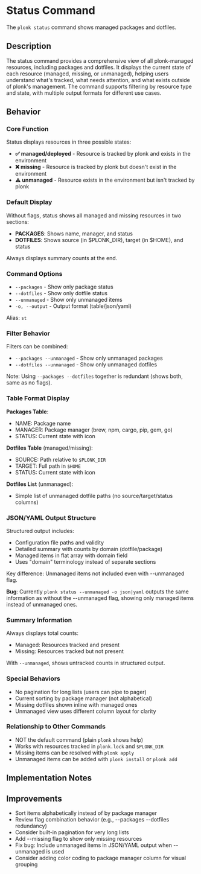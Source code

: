 # Status Command

The `plonk status` command shows managed packages and dotfiles.

## Description

The status command provides a comprehensive view of all plonk-managed resources, including packages and dotfiles. It displays the current state of each resource (managed, missing, or unmanaged), helping users understand what's tracked, what needs attention, and what exists outside of plonk's management. The command supports filtering by resource type and state, with multiple output formats for different use cases.

## Behavior

### Core Function

Status displays resources in three possible states:
- **✅ managed/deployed** - Resource is tracked by plonk and exists in the environment
- **❌ missing** - Resource is tracked by plonk but doesn't exist in the environment
- **⚠ unmanaged** - Resource exists in the environment but isn't tracked by plonk

### Default Display

Without flags, status shows all managed and missing resources in two sections:
- **PACKAGES**: Shows name, manager, and status
- **DOTFILES**: Shows source (in $PLONK_DIR), target (in $HOME), and status

Always displays summary counts at the end.

### Command Options

- `--packages` - Show only package status
- `--dotfiles` - Show only dotfile status
- `--unmanaged` - Show only unmanaged items
- `-o, --output` - Output format (table/json/yaml)

Alias: `st`

### Filter Behavior

Filters can be combined:
- `--packages --unmanaged` - Show only unmanaged packages
- `--dotfiles --unmanaged` - Show only unmanaged dotfiles

Note: Using `--packages --dotfiles` together is redundant (shows both, same as no flags).

### Table Format Display

**Packages Table**:
- NAME: Package name
- MANAGER: Package manager (brew, npm, cargo, pip, gem, go)
- STATUS: Current state with icon

**Dotfiles Table** (managed/missing):
- SOURCE: Path relative to `$PLONK_DIR`
- TARGET: Full path in `$HOME`
- STATUS: Current state with icon

**Dotfiles List** (unmanaged):
- Simple list of unmanaged dotfile paths (no source/target/status columns)

### JSON/YAML Output Structure

Structured output includes:
- Configuration file paths and validity
- Detailed summary with counts by domain (dotfile/package)
- Managed items in flat array with domain field
- Uses "domain" terminology instead of separate sections

Key difference: Unmanaged items not included even with --unmanaged flag.

**Bug**: Currently `plonk status --unmanaged -o json|yaml` outputs the same information as without the --unmanaged flag, showing only managed items instead of unmanaged ones.

### Summary Information

Always displays total counts:
- Managed: Resources tracked and present
- Missing: Resources tracked but not present

With `--unmanaged`, shows untracked counts in structured output.

### Special Behaviors

- No pagination for long lists (users can pipe to pager)
- Current sorting by package manager (not alphabetical)
- Missing dotfiles shown inline with managed ones
- Unmanaged view uses different column layout for clarity

### Relationship to Other Commands

- NOT the default command (plain `plonk` shows help)
- Works with resources tracked in `plonk.lock` and `$PLONK_DIR`
- Missing items can be resolved with `plonk apply`
- Unmanaged items can be added with `plonk install` or `plonk add`

## Implementation Notes

## Improvements

- Sort items alphabetically instead of by package manager
- Review flag combination behavior (e.g., --packages --dotfiles redundancy)
- Consider built-in pagination for very long lists
- Add --missing flag to show only missing resources
- Fix bug: Include unmanaged items in JSON/YAML output when --unmanaged is used
- Consider adding color coding to package manager column for visual grouping
